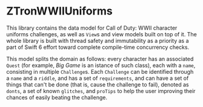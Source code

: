 # ZTronWWIIUniforms

This library contains the data model for Call of Duty: WWII character uniforms challenges, as well as `View`s and view models built on top of it. The whole library is built with thread safety and immutability as a priority as a part of Swift 6 effort toward complete compile-time concurrency checks.

This model splits the domain as follows: every character has an associated `Quest` (for example, _Big Game_ is an istance of such class), each with a `name`, consisting in multiple `Challenge`s. 
Each `Challenge` can be identified through a `name` and a `riddle`, and has a set of `requirements`, and can have a set of things that can't be done (that is, cause the challenge to fail), denoted as `donts`, a set of known `glitches`, and `proTips` to help the user improving their chances of easily beating the challenge.
